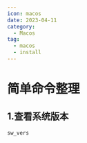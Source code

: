 ```yaml
---
icon: macos
date: 2023-04-11
category: 
  - Macos
tag:
  - macos
  - install
---
```

# 简单命令整理
## 1.查看系统版本
```bash
sw_vers
```